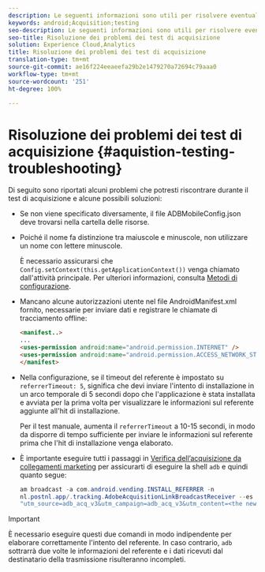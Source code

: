 ```yaml
---
description: Le seguenti informazioni sono utili per risolvere eventuali problemi di test di acquisizione.
keywords: android;Acquisition;testing
seo-description: Le seguenti informazioni sono utili per risolvere eventuali problemi di test di acquisizione.
seo-title: Risoluzione dei problemi dei test di acquisizione
solution: Experience Cloud,Analytics
title: Risoluzione dei problemi dei test di acquisizione
translation-type: tm+mt
source-git-commit: ae16f224eeaeefa29b2e1479270a72694c79aaa0
workflow-type: tm+mt
source-wordcount: '251'
ht-degree: 100%

---
```



# Risoluzione dei problemi dei test di acquisizione {#aquistion-testing-troubleshooting}

Di seguito sono riportati alcuni problemi che potresti riscontrare durante il test di acquisizione e alcune possibili soluzioni:

* Se non viene specificato diversamente, il file ADBMobileConfig.json deve trovarsi nella cartella delle risorse.

* Poiché il nome fa distinzione tra maiuscole e minuscole, non utilizzare un nome con lettere minuscole.

   È necessario assicurarsi che `Config.setContext(this.getApplicationContext())` venga chiamato dall&#39;attività principale. Per ulteriori informazioni, consulta [Metodi di configurazione](https://docs.adobe.com/content/help/it-IT/mobile-services/android/configuration-android/methods.html).

* Mancano alcune autorizzazioni utente nel file AndroidManifest.xml fornito, necessarie per inviare dati e registrare le chiamate di tracciamento offline:

   ```html
   <manifest..>
   ... 
   <uses-permission android:name="android.permission.INTERNET" />
   <uses-permission android:name="android.permission.ACCESS_NETWORK_STATE" />
   </manifest>
   ```

* Nella configurazione, se il timeout del referente è impostato su `referrerTimeout: 5`, significa che devi inviare l&#39;intento di installazione in un arco temporale di 5 secondi dopo che l&#39;applicazione è stata installata e avviata per la prima volta per visualizzare le informazioni sul referente aggiunte all&#39;hit di installazione.

   Per il test manuale, aumenta il `referrerTimeout` a 10-15 secondi, in modo da disporre di tempo sufficiente per inviare le informazioni sul referente prima che l&#39;hit di installazione venga elaborato.

* È importante eseguire tutti i passaggi in [Verifica dell’acquisizione da collegamenti marketing](https://docs.adobe.com/content/help/it-IT/mobile-services/android/acquisition-android/t-testing-marketing-link-acquisition.html) per assicurarti di eseguire la shell `adb` e quindi quanto segue:

   ```java
   am broadcast -a com.android.vending.INSTALL_REFERRER -n 
   nl.postnl.app/.tracking.AdobeAcquisitionLinkBroadcastReceiver --es "referrer"
   "utm_source=adb_acq_v3&utm_campaign=adb_acq_v3&utm_content=<the newly generated id at step #7>"
   ```

>[!IMPORTANT]
>
>È necessario eseguire questi due comandi in modo indipendente per elaborare correttamente l&#39;intento del referente.  In caso contrario, `adb` sottrarrà due volte le informazioni del referente e i dati ricevuti dal destinatario della trasmissione risulteranno incompleti.
